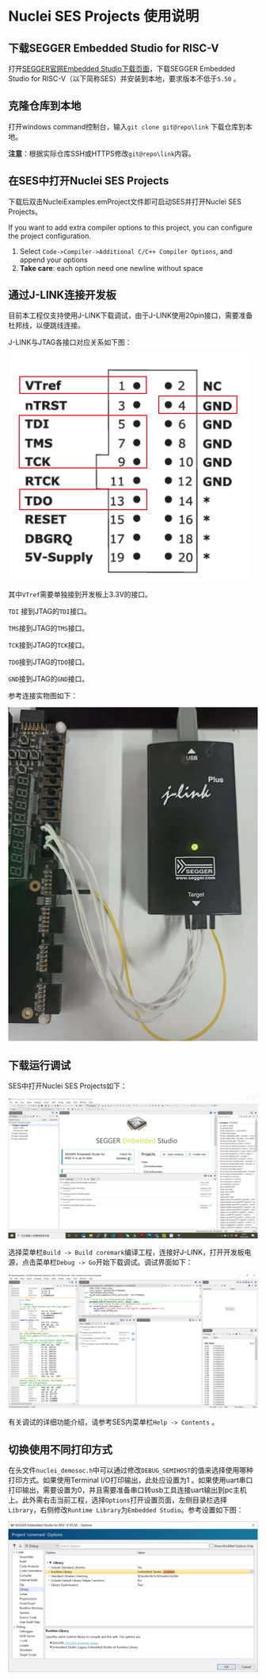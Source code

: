 # Nuclei SES Projects 使用说明

## 下载SEGGER Embedded Studio for RISC-V

打开[SEGGER官网Embedded Studio下载页面](https://www.segger.com/downloads/embedded-studio/)，下载SEGGER Embedded Studio for RISC-V（以下简称SES）并安装到本地，要求版本不低于`5.50` 。



## 克隆仓库到本地

打开windows command控制台，输入`git clone git@repo\link` 下载仓库到本地。

**注意**：根据实际仓库SSH或HTTPS修改`git@repo\link`内容。



## 在SES中打开Nuclei SES Projects

下载后双击NucleiExamples.emProject文件即可启动SES并打开Nuclei SES Projects。

If you want to add extra compiler options to this project, you can configure the project configuration.

1. Select `Code->Compiler->Additional C/C++ Compiler Options`, and append your options
2. **Take care**: each option need one newline without space

## 通过J-LINK连接开发板

目前本工程仅支持使用J-LINK下载调试，由于J-LINK使用20pin接口，需要准备杜邦线，以便跳线连接。

J-LINK与JTAG各接口对应关系如下图：

![image-20210604182718502](doc/pictures/image-20210604112326536.png)

其中`VTref`需要单独接到开发板上3.3V的接口。

`TDI` 接到JTAG的`TDI`接口。

`TMS`接到JTAG的`TMS`接口。

`TCK`接到JTAG的`TCK`接口。

`TDO`接到JTAG的`TDO`接口。

`GND`接到JTAG的`GND`接口。

参考连接实物图如下：

![image-20210604183439857](doc/pictures/image-20210604183439857.png)



## 下载运行调试

SES中打开Nuclei SES Projects如下：

![image-20210604183730907](doc/pictures/image-20210604183730907.png)

选择菜单栏`Build -> Build coremark`编译工程，连接好J-LINK，打开开发板电源，点击菜单栏`Debug -> Go`开始下载调试。调试界面如下：

![image-20210604184203682](doc/pictures/image-20210604184203682.png)

有关调试的详细功能介绍，请参考SES内菜单栏`Help -> Contents` 。



## 切换使用不同打印方式

在头文件`nuclei_demosoc.h`中可以通过修改`DEBUG_SEMIHOST`的值来选择使用哪种打印方式。如果使用Terminal I/O打印输出，此处应设置为1 。如果使用uart串口打印输出，需要设置为0，并且需要准备串口转usb工具连接uart输出到pc主机上。此外需右击当前工程，选择`Options`打开设置页面，左侧目录栏选择`Library`，右侧修改`Runtime Library`为`Embedded Studio`。参考设置如下图：

![image-20210604185142208](doc/pictures/image-20210604185142208.png)
